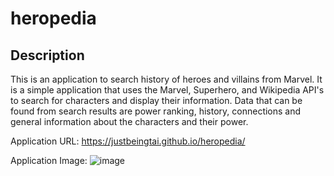 # heropedia

## Description
This is an application to search history of heroes and villains from Marvel. It is a simple application that uses the Marvel, Superhero, and Wikipedia API's to search for characters and display their information. Data that can be found from search results are power ranking, history, connections and general information about the characters and their power.

Application URL: https://justbeingtai.github.io/heropedia/


Application Image: 
![image](https://user-images.githubusercontent.com/126218396/236360543-28dee143-707f-41b4-8949-dc71ca333849.png)
